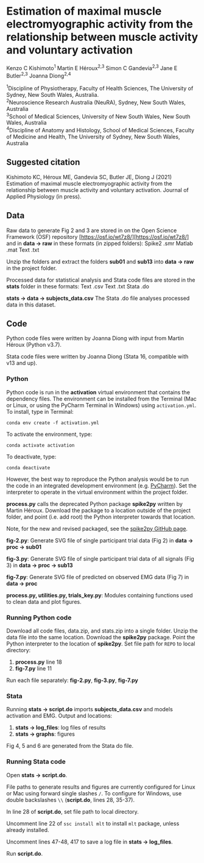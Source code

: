 # Estimation of maximal muscle electromyographic activity from the relationship between muscle activity and voluntary activation

Kenzo C Kishimoto<sup>1</sup>
Martin E Héroux<sup>2,3</sup>
Simon C Gandevia<sup>2,3</sup>
Jane E Butler<sup>2,3</sup>
Joanna Diong<sup>2,4</sup>

<sup>1</sup>Discipline of Physiotherapy, Faculty of Health Sciences, The University of Sydney, New South Wales, Australia.  
<sup>2</sup>Neuroscience Research Australia (NeuRA), Sydney, New South Wales, Australia  
<sup>3</sup>School of Medical Sciences, University of New South Wales, New South Wales, Australia  
<sup>4</sup>Discipline of Anatomy and Histology, School of Medical Sciences, Faculty of Medicine and Health, The University of Sydney, New South Wales, Australia

## Suggested citation

Kishimoto KC, Héroux ME, Gandevia SC, Butler JE, Diong J (2021) Estimation of maximal muscle electromyographic activity from the relationship between muscle activity and voluntary activation. Journal of Applied Physiology (in press).

## Data

Raw data to generate Fig 2 and 3 are stored in on the Open Science Framework (OSF) repository [https://osf.io/wt7z8/][https://osf.io/wt7z8/] and in **data -> raw** in these formats (in zipped folders):
    Spike2 .smr 
    Matlab .mat 
    Text .txt

Unzip the folders and extract the folders **sub01** and **sub13** into **data -> raw** in the project folder.

Processed data for statistical analysis and Stata code files are stored in the **stats** folder in these formats: 
    Text .csv
    Text .txt
    Stata .do

**stats -> data -> subjects_data.csv**
The Stata .do file analyses processed data in this dataset.

## Code

Python code files were written by Joanna Diong with input from Martin Héroux (Python v3.7). 

Stata code files were written by Joanna Diong (Stata 16, compatible with v13 and up). 

### Python

Python code is run in the **activation** virtual environment that contains the dependency files. The environment can be installed from the Terminal (Mac or Linux, or using the PyCharm Terminal in Windows) using `activation.yml`. To install, type in Terminal:

  `conda env create -f activation.yml`

To activate the environment, type: 

  `conda activate activation`

To deactivate, type:

  `conda deactivate`

However, the best way to reproduce the Python analysis would be to run the code in an integrated development environment (e.g. [PyCharm][pycharm]). Set the interpreter to operate in the virtual environment within the project folder.

**process.py** calls the deprecated Python package **spike2py** written by Martin Héroux. Download the package to a location outside of the project folder, and point (i.e. add root) the Python interpreter towards that location.

Note, for the new and revised packaged, see the [spike2py GitHub page][spike2py].

**fig-2.py**: Generate SVG file of single participant trial data (Fig 2) in **data -> proc -> sub01**

**fig-3.py**: Generate SVG file of single participant trial data of all signals (Fig 3) in **data -> proc -> sub13**

**fig-7.py**: Generate SVG file of predicted on observed EMG data (Fig 7) in **data -> proc**

**process.py, utilities.py, trials_key.py**: Modules containing functions used to clean data and plot figures. 

### Running Python code

Download all code files, data.zip, and stats.zip into a single folder. Unzip the data file into the same location.
Download the **spike2py** package. Point the Python interpreter to the location of **spike2py**.
Set file path for `REPO` to local directory:

1. **process.py** line 18
2. **fig-7.py** line 11

Run each file separately: **fig-2.py**, **fig-3.py**, **fig-7.py**

### Stata

Running **stats -> script.do** imports **subjects_data.csv** and models activation and EMG. Output and locations: 

1. **stats -> log_files**: log files of results
2. **stats -> graphs**: figures

Fig 4, 5 and 6 are generated from the Stata do file.

### Running Stata code

Open **stats -> script.do**.

File paths to generate results and figures are currently configured for Linux or Mac using forward single slashes `/`. To configure for Windows, use double backslashes `\\` (**script.do**, lines 28, 35-37). 

In line 28 of **script.do**, set file path to local directory.

Uncomment line 22 of `ssc install mlt` to install `mlt` package, unless already installed.

Uncomment lines 47-48, 417 to save a log file in **stats -> log_files**.

Run **script.do**.


[spike2py]: https://github.com/MartinHeroux/spike2py
[pycharm]: https://www.jetbrains.com/pycharm/promo/?gclid=Cj0KCQiAtqL-BRC0ARIsAF4K3WFahh-pzcvf6kmWnmuONEZxi544-Ty-UUqKa4EelnOxa5pAC9C4_d4aAisxEALw_wcB 
